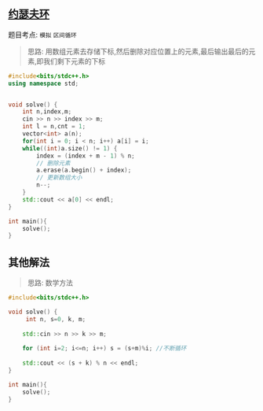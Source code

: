 

## [约瑟夫环](https://ac.nowcoder.com/acm/problem/22227)

题目考点: `模拟` `区间循环`

> 思路: 用数组元素去存储下标,然后删除对应位置上的元素,最后输出最后的元素,即我们剩下元素的下标


```cpp
#include<bits/stdc++.h>
using namespace std;


void solve() {
    int n,index,m;
    cin >> n >> index >> m;
    int l = n,cnt = 1;
    vector<int> a(n);
    for(int i = 0; i < n; i++) a[i] = i;
    while((int)a.size() != 1) {
        index = (index + m - 1) % n;
        // 删除元素
        a.erase(a.begin() + index);
        // 更新数组大小
        n--;
    }
    std::cout << a[0] << endl;
}

int main(){
    solve();
}
```

## 其他解法

> 思路: 数学方法


```cpp
#include<bits/stdc++.h>

void solve() {
     int n, s=0, k, m;
       
    std::cin >> n >> k >> m;
       
    for (int i=2; i<=n; i++) s = (s+m)%i; //不断循环
    
    std::cout << (s + k) % n << endl;
}

int main(){
    solve();
}
```
